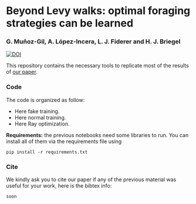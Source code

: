 # Beyond Levy walks: optimal foraging strategies can be learned
### G. Muñoz-Gil, A. López-Incera, L. J. Fiderer and H. J. Briegel

[![DOI](https://zenodo.org/badge/DOI/DOI.svg)](https://blabla)

This repository contains the necessary tools to replicate most of the results of [our paper](https://). 

### Code

The code is organized as follow:
- Here fake training.
- Here normal training.
- Here Ray optimization.

**Requirements:** the previous notebooks need some libraries to run. You can install all of them via the requirements file using 

`pip install -r requirements.txt`


### Cite

We kindly ask you to cite our paper if any of the previous material was useful for your work, here is the bibtex info:

```latex
soon
```

